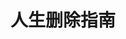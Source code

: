 ---
title: 人生删除指南
description: 什么都写，什么都删~
slug: deleted
image:

# Badge style
# style:
#     background: "#2a9d8f"
#     color: "#fff"
---